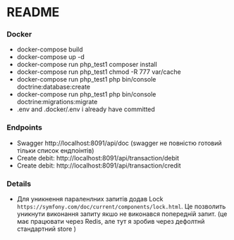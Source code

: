 # README #

### Docker ###

* docker-compose build
* docker-compose up -d
* docker-compose run php_test1 composer install
* docker-compose run php_test1 chmod -R 777 var/cache
* docker-compose run php_test1 php bin/console doctrine:database:create
* docker-compose run php_test1 php bin/console doctrine:migrations:migrate
* .env and .docker/.env i already have committed 


### Endpoints 
* Swagger
  http://localhost:8091/api/doc (swagger не повністю готовий тільки список ендпоінтів)
* Create debit: 
    http://localhost:8091/api/transaction/debit
* Create debit: 
    http://localhost:8091/api/transaction/credit

### Details ###

* Для уникнення параленлних запитів додав Lock `https://symfony.com/doc/current/components/lock.html`.
Це позволить уникнути виконання запиту якшо не виконався попередній запит. 
(це має працювати через Redis, але тут я зробив через дефолтнй стандартний store )

